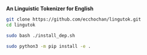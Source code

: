 **An Linguistic Tokenizer for English**



```bash
git clone https://github.com/ecchochan/lingutok.git
cd lingutok

sudo bash ./install_dep.sh

sudo python3 -m pip install -e .

```